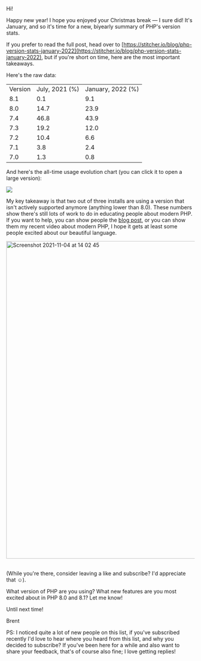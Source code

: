 Hi!

Happy new year! I hope you enjoyed your Christmas break — I sure did! It's January, and so it's time for a new, biyearly summary of PHP's version stats.

If you prefer to read the full post, head over to [https://stitcher.io/blog/php-version-stats-january-2022](https://stitcher.io/blog/php-version-stats-january-2022), but if you're short on time, here are the most important takeaways.

Here's the raw data:

<table class="table">

<tr class="table-head">
    <td>Version</td>
    <td>July, 2021 (%)</td>
    <td>January, 2022 (%)</td>
</tr>

<tr>
    <td>8.1</td>
    <td>0.1</td>
    <td>9.1</td>
</tr>

<tr>
    <td>8.0</td>
    <td>14.7</td>
    <td>23.9</td>
</tr>

<tr>
    <td>7.4</td>
    <td>46.8</td>
    <td>43.9</td>
</tr>

<tr>
    <td>7.3</td>
    <td>19.2</td>
    <td>12.0</td>
</tr>

<tr>
    <td>7.2</td>
    <td>10.4</td>
    <td>6.6</td>
</tr>

<tr>
    <td>7.1</td>
    <td>3.8</td>
    <td>2.4</td>
</tr>

<tr>
    <td>7.0</td>
    <td>1.3</td>
    <td>0.8</td>
</tr>

</table>

And here's the all-time usage evolution chart (you can click it to open a large version):

<a href="https://stitcher.io/resources/img/blog/version-stats/2022-jan-02.svg">
    <img src="https://stitcher.io/resources/img/blog/version-stats/2022-jan-02.svg" />
</a>

My key takeaway is that two out of three installs are using a version that isn't actively supported anymore (anything lower than 8.0). These numbers show there's still lots of work to do in educating people about modern PHP. If you want to help, you can show people the [blog post](https://stitcher.io/blog/php-version-stats-january-2022), or you can show them my recent video about modern PHP, I hope it gets at least some people excited about our beautiful language.

<a href="https://www.youtube.com/watch?v=W3p8BGeiTwQ">
<img width="850" alt="Screenshot 2021-11-04 at 14 02 45" src="https://user-images.githubusercontent.com/6905297/145036905-4a678f75-4eeb-48bd-a91d-5cd3844cfa38.png">
</a>

<br>
<br>

(While you're there, consider leaving a like and subscribe? I'd appreciate that ☺️).

What version of PHP are you using? What new features are you most excited about in PHP 8.0 and 8.1? Let me know!

Until next time!

Brent

PS: I noticed quite a lot of new people on this list, if you've subscribed recently I'd love to hear where you heard from this list, and why you decided to subscribe? If you've been here for a while and also want to share your feedback, that's of course also fine; I love getting replies!
